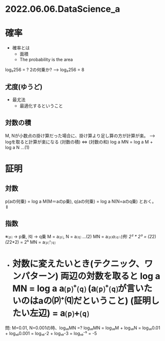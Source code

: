 # 2022.06.06.DataScience_a
# 確率
- 確率とは
  - 面積
  - The probability is the area

log₂256 = ?
2の何乗か?
--> log₂256 = 8

## 尤度(ゆうど)
- 最尤法
  - 最適化するということ

## 対数の積
M, Nが小数点の掛け算だった場合に、掛け算より足し算の方が計算が楽。
--> logを取ると計算が楽になる
(対数の積) ⇔ (対数の和)
log a MN = log a M + log a N ...(1)

# 証明
## 対数
p(aの何乗) = log a M(M＝aのp乗), q(aの何乗) = log a N(N=aのq乗) とおく。
  ⇕
## 指数
※⒫ -> p乗, ⒬ -> q乗
M = a⒫, N = a⒬ ...(2)
MN = a⒫*a⒬ (例: 2² * 2³ = (2*2)*(2*2*2) = 2⁵
MN = a⒫⁺⒬
- 対数に変えたいとき(テクニック、ワンパターン)
両辺の対数を取ると
log a MN = log a a⒫⁺⒬ (a⒫⁺⒬が言いたいのはaの⒫⁺⒬だということ)
(証明したい左辺) = a⒫+⒬
  =

問: M=0.01, N=0.001の時、log₁₀MN =?
log₁₀MN = log₁₀M + log₁₀N
= log₁₀0.01 + log₁₀0.001
= log₁₀-2 + log₁₀-3
= log₁₀⁻⁵
= -5


